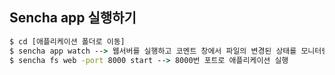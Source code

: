 ## Sencha app 실행하기

```cmd
$ cd [애플리케이션 폴더로 이동]
$ sencha app watch --> 웹서버를 실행하고 코멘트 창에서 파일의 변경된 상태를 모니터링 정보를 제공
$ sencha fs web -port 8000 start --> 8000번 포트로 애플리케이션 실행
```


